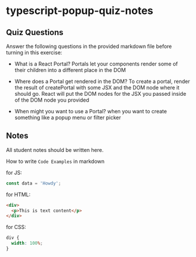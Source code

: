 # typescript-popup-quiz-notes

## Quiz Questions

Answer the following questions in the provided markdown file before turning in this exercise:

- What is a React Portal?
  Portals let your components render some of their children into a different place in the DOM

- Where does a Portal get rendered in the DOM?
  To create a portal, render the result of createPortal with some JSX and the DOM node where it should go. React will put the DOM nodes for the JSX you passed inside of the DOM node you provided

- When might you want to use a Portal?
  when you want to create something like a popup menu or filter picker

## Notes

All student notes should be written here.

How to write `Code Examples` in markdown

for JS:

```javascript
const data = 'Howdy';
```

for HTML:

```html
<div>
  <p>This is text content</p>
</div>
```

for CSS:

```css
div {
  width: 100%;
}
```
